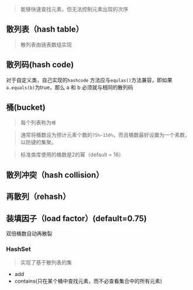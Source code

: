 >能够快速查找元素，但无法控制元素出现的次序

## 散列表（hash table）
>散列表由链表数组实现

## 散列码(hash code)
对于自定义类，自己实现的`hashcode` 方法应与`equlas()`方法兼容，即如果`a.equals(b)`为true，那么 a 和 b 必须就与相同的散列码

## 桶(bucket)
>每个列表称为`桶`

>通常将桶数设为预计元素个数的`75%~150%`，而且桶数最好设置为一个素数，以防键的集聚。

>标准类库使用的桶数是2的幂（default = 16）

## 散列冲突（hash collision）

## 再散列（rehash）

## 装填因子（load factor）(default=0.75)
双倍桶数自动再散裂

### HashSet
>实现了基于散列表的集

- add
- contains(只在某个桶中查找元素，而不必查看集合中的所有元素)
